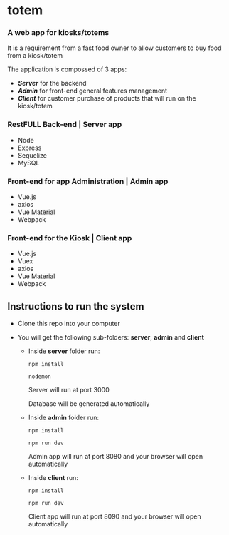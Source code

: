 # totem
### A web app for kiosks/totems
It is a requirement from a fast food owner to allow
customers to buy food from a kiosk/totem

The application is compossed of 3 apps:
- ***Server*** for the backend
- ***Admin*** for front-end general features management
- ***Client*** for customer purchase of products that will run on the kiosk/totem

### RestFULL Back-end | Server app
- Node
- Express
- Sequelize
- MySQL


### Front-end for app Administration | Admin app
- Vue.js
- axios
- Vue Material
- Webpack

### Front-end for the Kiosk | Client app
- Vue.js
- Vuex
- axios
- Vue Material
- Webpack

## Instructions to run the system
- Clone this repo into your computer
- You will get the following sub-folders: **server**, **admin** and **client**

  - Inside **server** folder run:

    `npm install`

    `nodemon`

    Server will run at port 3000

    Database will be generated automatically 

  - Inside **admin** folder run:

    `npm install`

    `npm run dev`

    Admin app will run at port 8080 and your browser will open automatically

  - Inside **client** run:

    `npm install`

    `npm run dev`

    Client app will run at port 8090 and your browser will open automatically

